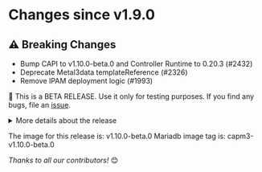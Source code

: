 <!-- markdownlint-disable no-inline-html line-length -->
# Changes since v1.9.0

## :warning: Breaking Changes

- Bump CAPI to v1.10.0-beta.0 and Controller Runtime to 0.20.3 (#2432)
- Deprecate Metal3data templateReference (#2326)
- Remove IPAM deployment logic (#1993)

:rotating_light: This is a BETA RELEASE. Use it only for testing purposes.
If you find any bugs, file an [issue](https://github.com/metal3-io/cluster-api-provider-metal3/issues/new/).

<details>
<summary>More details about the release</summary>

## :sparkles: New Features

- Deprecate NoCloudProvider and add CloudProviderEnabled (#2108)

## :bug: Bug Fixes

## :book: Documentation

- Remove IPAM manifests related links and check in release process (#2355)
- update OpenSSF CII Best Practices badge (#2304)
- Updating docs for release 1.9 (#2232)
- Improve e2e documentation (#2209)

## :seedling: Others

- Bump CAPI to v1.10.0-rc.0 (#2487)
- Fix: pulling unused images in the middle of tests (#2271)
- Add use of IPAMprovider to e2e tests (#2348)
- Bump BMO v0.10.0-beta.0 IPAM v1.10.0-beta.0 and Ginkgo v2.23.4 (#2493)
- Bump golang.org/x/oauth2 from 0.28.0 to 0.29.0 in /hack/tools (#2490)
- Bump github.com/onsi/ginkgo/v2 from 2.23.3 to 2.23.4 (#2488)
- add labels to Dockerfile (#2483)
- Bump github.com/onsi/gomega from 1.36.3 to 1.37.0 (#2480)
- make osv-scanner scan run daily (#2484)
- Bump github.com/docker/docker from 28.0.2+incompatible to 28.0.4+incompatible in /test (#2475)
- Update e2e tests to use capi v1.10.0-beta.1 and uplift go mods to v1.10.0-beta.1 (#2462)
- Bump github.com/metal3-io/ironic-standalone-operator from 0.2.1-0.20250324064446-0dfac9b3ede6 to 0.3.0 in /test (#2473)
- Bump the github-actions group with 4 updates (#2474)
- Enable errname, errorlint, forbidigo and perfsprint linters (#2464)
- Add Honza Pokorný as a reviewer (#2476)
- do not bump major version of github actions (#2468)
- bump golang to v1.23.8 and x/net to v0.38.0 (#2469)
- E2E: Install independent Metal3 IPAM after upgrade (#2382)
- Bump sigs.k8s.io/controller-runtime from 0.20.3 to 0.20.4 (#2452)
- update the used linters list (#2437)
- update osv-scanner to v2.0.0 (#2433)
- bump tj-actions/changed-files to v46.0.1 (#2431)
- Bump github.com/onsi/ginkgo/v2 from 2.23.0 to 2.23.1 in /test (#2427)
- Bump golangci-lint to v1.64.7 (#2423)
- Move @mquhuy to emeritus reviewers (#2422)
- bump BMO to v0.9.1 (#2409)
- group all github action bumps into single PR (#2408)
- bump x/oauth2 to v0.27.0 (#2404)
- Bump the kubernetes group to v0.31.7 (#2392)
- Bump golang.org/x/net from 0.34.0 to 0.36.0 in /hack/fake-apiserver (#2401)
- Bump sigs.k8s.io/controller-runtime from 0.19.6 to 0.19.7 in /hack/fake-apiserver (#2396)
- E2E: Ensure cert-manager webhook is available (#2380)
- E2E: Unify logging and cleanup (#2381)
- Bump golang.org/x/net from 0.34.0 to 0.36.0 in /hack/tools (#2400)
- fix dependabot testing issues by re-adding "edited" (#2386)
- fix deprecation notice paragraph style (#2385)
- Change IPAM provider name to independent Metal3 IPAM in e2e test (#2384)
- E2E: Adjust Ironic kustomization patch for BMO 0.8 (#2366)
- Bump github.com/metal3-io/cluster-api-provider-metal3/api from 1.9.2 to 1.9.3 in /hack/fake-apiserver (#2369)
- Bump golang.org/x/mod from 0.23.0 to 0.24.0 in /test (#2371)
- Bump golang.org/x/crypto from 0.35.0 to 0.36.0 in /test (#2372)
- Bump github/codeql-action from 3.28.8 to 3.28.10 (#2362)
- Bump actions/cache from 4.2.0 to 4.2.2 (#2360)
- Bump cert-manager to v1.17.1 (#2358)
- Eliminate typo in networkDataSuffix (#2347)
- Bump the kubernetes group across 5 directories with 7 updates (#2333)
- Debug clusterctl upgrade test failure (#2342)
- Rewrite fetch_manifest.sh into golang (#2109)
- pin osv-scanner image in verify-release.sh (#2321)
- Bump k8s to v1.32.1 (#2317)
- workflows: sync pull_request trigger types (#2318)
- E2E: Adjust Ironic kustomization patch (#2308)
- Add miriadb image tag in release notes (#2312)
- Bump IPAM to 1.9.3 (#2298)
- Move mboukhalfa to emeritus approvers (#2307)
- Bump actions/setup-go from 5.2.0 to 5.3.0 (#2300)
- Bump softprops/action-gh-release from 2.2.0 to 2.2.1 (#2302)
- Bump github.com/spf13/pflag from 1.0.5 to 1.0.6 (#2289)
- Bump k8s.io/ deps to v0.31.5 (#2259)
- remove  kubebuilder:default=true for CloudProviderEnabled and set defaults in defaulting webhook (#2276)
- E2E: Fix Ironic kustomization (#2277)
- Add Peppi-lotta and Huy as reviewers (#2266)
- Only use Kustomize to install Ironic and BMO in e2e tests (#2240)
- Update clusterctl tests for 1.9 (#2242)
- Bump sigs.k8s.io/kustomize/api from 0.18.0 to 0.19.0 in /test (#2246)
- Bump sigs.k8s.io/kustomize/kustomize/v5 from 5.5.0 to 5.6.0 in /hack/tools (#2244)
- e2e: account for ironic-standalone-operator in pivoting tests (#2203)
- bump kubeconform to v0.6.7 (#2235)
- Fix e2e pivoting(node_reuse) test (#2212)
- Update release note generator and docs to reflect the new release workflow (#2218)
- Take the new release workflow into use (#2216)
- Parameterize scalability test (#2202)
- Remove CP scaling from e2e-feature-test (#2201)
- Bump the capi group across 4 directories with 2 updates (#2194)
- Set value of CAPM3RELEASE instead of relying on metal3-dev-env (#2183)
- Fix FROM_K8S_VERSION variable v1.30.0 -> v1.31.2 (#2172)
- Bump google/osv-scanner from 1.9.1 to 1.9.2 (#2178)
- add support for 1.10 in e2e (#2164)
- update dependabot config for release-1.9 (#2165)

## :recycle: Superseded or Reverted

[#1742](https://github.com/metal3-io/cluster-api-provider-metal3/issues/1742)
[#2320](https://github.com/metal3-io/cluster-api-provider-metal3/issues/2320)
[#2280](https://github.com/metal3-io/cluster-api-provider-metal3/issues/2280)
[#2254](https://github.com/metal3-io/cluster-api-provider-metal3/issues/2254)
[#2453](https://github.com/metal3-io/cluster-api-provider-metal3/issues/2453)
[#2428](https://github.com/metal3-io/cluster-api-provider-metal3/issues/2428)
[#2417](https://github.com/metal3-io/cluster-api-provider-metal3/issues/2417)
[#2393](https://github.com/metal3-io/cluster-api-provider-metal3/issues/2393)
[#2395](https://github.com/metal3-io/cluster-api-provider-metal3/issues/2395)
[#2398](https://github.com/metal3-io/cluster-api-provider-metal3/issues/2398)
[#2368](https://github.com/metal3-io/cluster-api-provider-metal3/issues/2368)
[#2370](https://github.com/metal3-io/cluster-api-provider-metal3/issues/2370)
[#2375](https://github.com/metal3-io/cluster-api-provider-metal3/issues/2375)
[#2352](https://github.com/metal3-io/cluster-api-provider-metal3/issues/2352)
[#2354](https://github.com/metal3-io/cluster-api-provider-metal3/issues/2354)
[#2361](https://github.com/metal3-io/cluster-api-provider-metal3/issues/2361)
[#2353](https://github.com/metal3-io/cluster-api-provider-metal3/issues/2353)
[#2351](https://github.com/metal3-io/cluster-api-provider-metal3/issues/2351)
[#2343](https://github.com/metal3-io/cluster-api-provider-metal3/issues/2343)
[#2337](https://github.com/metal3-io/cluster-api-provider-metal3/issues/2337)
[#2336](https://github.com/metal3-io/cluster-api-provider-metal3/issues/2336)
[#2338](https://github.com/metal3-io/cluster-api-provider-metal3/issues/2338)
[#2316](https://github.com/metal3-io/cluster-api-provider-metal3/issues/2316)
[#2315](https://github.com/metal3-io/cluster-api-provider-metal3/issues/2315)
[#2314](https://github.com/metal3-io/cluster-api-provider-metal3/issues/2314)
[#2303](https://github.com/metal3-io/cluster-api-provider-metal3/issues/2303)
[#2301](https://github.com/metal3-io/cluster-api-provider-metal3/issues/2301)
[#2299](https://github.com/metal3-io/cluster-api-provider-metal3/issues/2299)
[#2291](https://github.com/metal3-io/cluster-api-provider-metal3/issues/2291)
[#2292](https://github.com/metal3-io/cluster-api-provider-metal3/issues/2292)
[#2261](https://github.com/metal3-io/cluster-api-provider-metal3/issues/2261)
[#2262](https://github.com/metal3-io/cluster-api-provider-metal3/issues/2262)
[#2260](https://github.com/metal3-io/cluster-api-provider-metal3/issues/2260)
[#2245](https://github.com/metal3-io/cluster-api-provider-metal3/issues/2245)
[#2247](https://github.com/metal3-io/cluster-api-provider-metal3/issues/2247)
[#2222](https://github.com/metal3-io/cluster-api-provider-metal3/issues/2222)
[#2223](https://github.com/metal3-io/cluster-api-provider-metal3/issues/2223)
[#2220](https://github.com/metal3-io/cluster-api-provider-metal3/issues/2220)
[#2221](https://github.com/metal3-io/cluster-api-provider-metal3/issues/2221)
[#2214](https://github.com/metal3-io/cluster-api-provider-metal3/issues/2214)
[#2206](https://github.com/metal3-io/cluster-api-provider-metal3/issues/2206)
[#2204](https://github.com/metal3-io/cluster-api-provider-metal3/issues/2204)
[#2205](https://github.com/metal3-io/cluster-api-provider-metal3/issues/2205)
[#2197](https://github.com/metal3-io/cluster-api-provider-metal3/issues/2197)
[#2175](https://github.com/metal3-io/cluster-api-provider-metal3/issues/2175)
[#2177](https://github.com/metal3-io/cluster-api-provider-metal3/issues/2177)
[#2180](https://github.com/metal3-io/cluster-api-provider-metal3/issues/2180)
[#2179](https://github.com/metal3-io/cluster-api-provider-metal3/issues/2179)
[#2173](https://github.com/metal3-io/cluster-api-provider-metal3/issues/2173)

</details>

The image for this release is: v1.10.0-beta.0
Mariadb image tag is: capm3-v1.10.0-beta.0

_Thanks to all our contributors!_ 😊

